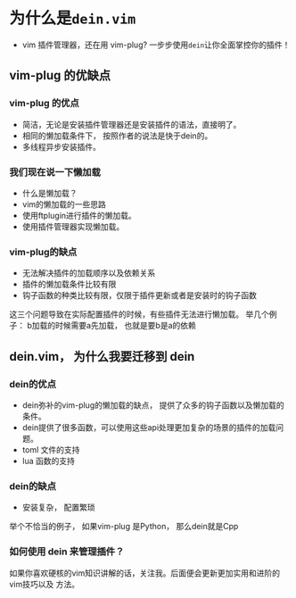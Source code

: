 # 为什么是`dein.vim`

- vim 插件管理器，还在用 vim-plug? 一步步使用`dein`让你全面掌控你的插件！

## vim-plug 的优缺点

### vim-plug 的优点

- 简洁，无论是安装插件管理器还是安装插件的语法，直接明了。
- 相同的懒加载条件下， 按照作者的说法是快于dein的。
- 多线程异步安装插件。

### 我们现在说一下懒加载

- 什么是懒加载？
- vim的懒加载的一些思路
- 使用ftplugin进行插件的懒加载。
- 使用插件管理器实现懒加载。

### vim-plug的缺点

- 无法解决插件的加载顺序以及依赖关系
- 插件的懒加载条件比较有限
- 钩子函数的种类比较有限，仅限于插件更新或者是安装时的钩子函数

这三个问题导致在实际配置插件的时候，有些插件无法进行懒加载。
举几个例子：
b加载的时候需要a先加载， 也就是要b是a的依赖

## dein.vim， 为什么我要迁移到 dein

### dein的优点

- dein弥补的vim-plug的懒加载的缺点， 提供了众多的钩子函数以及懒加载的条件。
- dein提供了很多函数，可以使用这些api处理更加复杂的场景的插件的加载问题。
- toml 文件的支持
- lua 函数的支持

### dein的缺点

- 安装复杂， 配置繁琐

举个不恰当的例子， 如果vim-plug 是Python， 那么dein就是Cpp

### 如何使用 dein 来管理插件？

如果你喜欢硬核的vim知识讲解的话，关注我。后面便会更新更加实用和进阶的vim技巧以及
方法。
